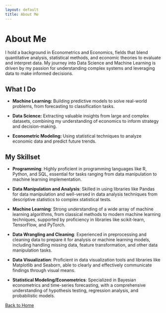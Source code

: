 ```yaml
---
layout: default
title: About Me
---
```


# About Me

I hold a background in Econometrics and Economics, fields that blend quantitative analysis, statistical methods, and economic theories to evaluate and interpret data. My journey into Data Science and Machine Learning is driven by my passion for understanding complex systems and leveraging data to make informed decisions.

## What I Do

- **Machine Learning:** Building predictive models to solve real-world problems, from forecasting to classification tasks.

- **Data Science:** Extracting valuable insights from large and complex datasets, combining my understanding of economics to inform strategy and decision-making.

- **Econometric Modeling:** Using statistical techniques to analyze economic data and predict future trends.
  
  
## My Skillset

- **Programming**: Highly proficient in programming languages like R, Python, and SQL, essential for tasks ranging from data manipulation to machine learning implementation.

- **Data Manipulation and Analysis**: Skilled in using libraries like Pandas for data manipulation and well-versed in data analysis techniques from descriptive statistics to complex statistical tests.

- **Machine Learning**: Strong understanding of a wide array of machine learning algorithms, from classical methods to modern machine learning techniques, supported by proficiency in libraries like scikit-learn, TensorFlow, and PyTorch.

- **Data Wrangling and Cleaning**: Experienced in preprocessing and cleaning data to prepare it for analysis or machine learning models, including handling missing data, feature transformation, and other data manipulation tasks.

- **Data Visualization**: Proficient in data visualization tools and libraries like Matplotlib and Seaborn, able to clearly and effectively communicate findings through visual means.

- **Statistical Modeling/Econometrics**: Specialized in Bayesian econometrics and time-series forecasting, with a comprehensive understanding of hypothesis testing, regression analysis, and probabilistic models.



[Back to Home](./)

